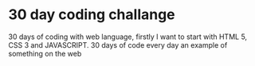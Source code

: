 # 30 day coding challange
30 days of coding with web language, firstly I want to start with HTML 5, CSS 3 and JAVASCRIPT. 30 days of code every day an example of something on the web
